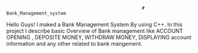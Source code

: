                                                       # Bank_Management_system
Hello Guys!
I maked a Bank Management System By using C++. In this project I describe basic Overview of Bank management like ACCOUNT OPENING , DEPOSITE MONEY, WITHDRAW MONEY, DISPLAYING account information and any other related to bank mangement.
  
